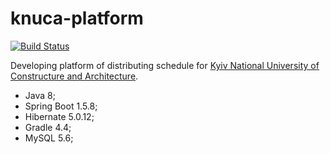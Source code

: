 # knuca-platform
[![Build Status](https://travis-ci.org/theopus/knuca-platform.svg?branch=develop)](https://travis-ci.org/theopus/knuca-platform)

Developing platform of distributing schedule for [Kyiv National University of Constructure and Architecture](http://www.knuba.edu.ua/).
* Java 8;
* Spring Boot 1.5.8;
* Hibernate 5.0.12;
* Gradle 4.4;
* MySQL 5.6;

